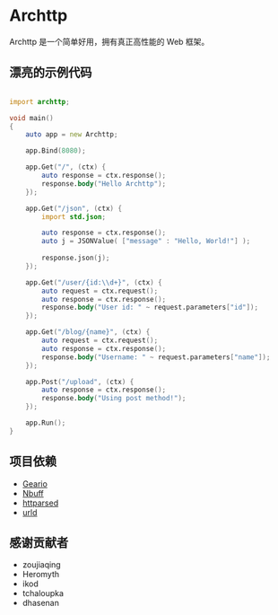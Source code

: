 # Archttp
Archttp 是一个简单好用，拥有真正高性能的 Web 框架。

## 漂亮的示例代码
```D

import archttp;

void main()
{
    auto app = new Archttp;

    app.Bind(8080);

    app.Get("/", (ctx) {
        auto response = ctx.response();
        response.body("Hello Archttp");
    });

    app.Get("/json", (ctx) {
        import std.json;

        auto response = ctx.response();
        auto j = JSONValue( ["message" : "Hello, World!"] );
        
        response.json(j);
    });

    app.Get("/user/{id:\\d+}", (ctx) {
        auto request = ctx.request();
        auto response = ctx.response();
        response.body("User id: " ~ request.parameters["id"]);
    });

    app.Get("/blog/{name}", (ctx) {
        auto request = ctx.request();
        auto response = ctx.response();
        response.body("Username: " ~ request.parameters["name"]);
    });

    app.Post("/upload", (ctx) {
        auto response = ctx.response();
        response.body("Using post method!");
    });

    app.Run();
}

```

## 项目依赖
 * [Geario](https://github.com/kerisy/geario)
 * [Nbuff](https://github.com/ikod/nbuff)
 * [httparsed](https://github.com/tchaloupka/httparsed)
 * [urld](https://github.com/dhasenan/urld)

## 感谢贡献者
 * zoujiaqing
 * Heromyth
 * ikod
 * tchaloupka
 * dhasenan
